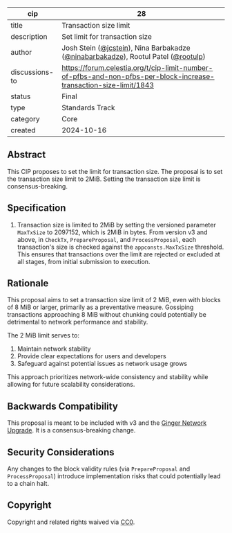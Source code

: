 | cip | 28 |
| - | - |
| title | Transaction size limit |
| description | Set limit for transaction size |
| author | Josh Stein ([@jcstein](https://github.com/jcstein)), Nina Barbakadze ([@ninabarbakadze](https://github.com/ninabarbakadze)), Rootul Patel ([@rootulp](https://github.com/rootulp)) |
| discussions-to | <https://forum.celestia.org/t/cip-limit-number-of-pfbs-and-non-pfbs-per-block-increase-transaction-size-limit/1843> |
| status | Final |
| type | Standards Track |
| category | Core |
| created | 2024-10-16 |

## Abstract

This CIP proposes to set the limit for transaction size. The proposal is to set the transaction size limit to 2MiB. Setting the transaction size limit is consensus-breaking.

## Specification

1. Transaction size is limited to 2MiB by setting the versioned parameter `MaxTxSize` to 2097152, which is 2MiB in bytes. From version v3 and above, in `CheckTx`, `PrepareProposal`, and `ProcessProposal`, each transaction's size is checked against the `appconsts.MaxTxSize` threshold. This ensures that transactions over the limit are rejected or excluded at all stages, from initial submission to execution.

## Rationale

This proposal aims to set a transaction size limit of 2 MiB, even with blocks of 8 MiB or larger, primarily as a preventative measure. Gossiping transactions approaching 8 MiB without chunking could potentially be detrimental to network performance and stability.

The 2 MiB limit serves to:

1. Maintain network stability
2. Provide clear expectations for users and developers
3. Safeguard against potential issues as network usage grows

This approach prioritizes network-wide consistency and stability while allowing for future scalability considerations.

## Backwards Compatibility

This proposal is meant to be included with v3 and the [Ginger Network Upgrade](./cip-025.md). It is a consensus-breaking change.

## Security Considerations

Any changes to the block validity rules (via `PrepareProposal` and `ProcessProposal`) introduce implementation risks that could potentially lead to a chain halt.

## Copyright

Copyright and related rights waived via [CC0](https://github.com/celestiaorg/CIPs/blob/main/LICENSE).
